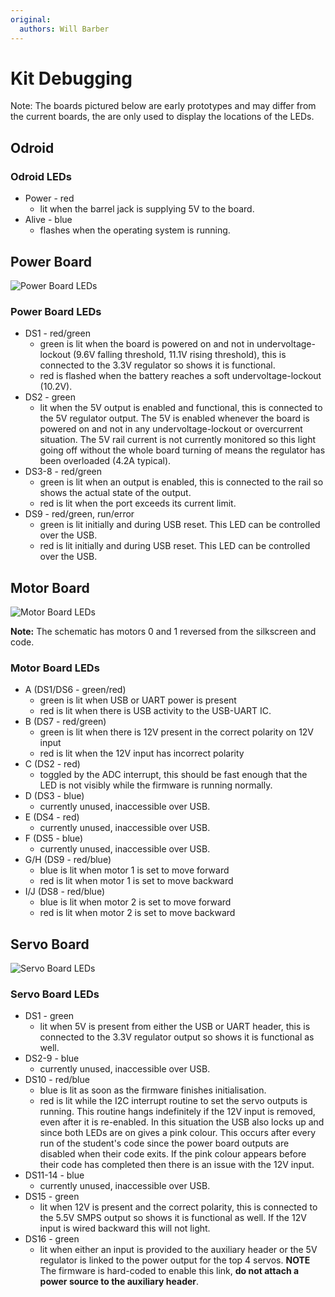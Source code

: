 ```yaml
---
original:
  authors: Will Barber
---
```

# Kit Debugging

Note: The boards pictured below are early prototypes and may differ from the current boards, the are only used to display the locations of the LEDs.

## Odroid

### Odroid LEDs

- Power - red
    - lit when the barrel jack is supplying 5V to the board.
- Alive - blue
    - flashes when the operating system is running.

## Power Board

![Power Board LEDs](https://raw.githubusercontent.com/srobo/power-v4-hw/master/test/figure1.png)

### Power Board LEDs

- DS1 - red/green
    - green is lit when the board is powered on and not in undervoltage-lockout (9.6V falling threshold, 11.1V rising threshold), this is connected to the 3.3V regulator so shows it is functional.
    - red is flashed when the battery reaches a soft undervoltage-lockout (10.2V).
- DS2 - green
    - lit when the 5V output is enabled and functional, this is connected to the 5V regulator output. The 5V is enabled whenever the board is powered on and not in any undervoltage-lockout or overcurrent situation. The 5V rail current is not currently monitored so this light going off without the whole board turning of means the regulator has been overloaded (4.2A typical).
- DS3-8 - red/green
    - green is lit when an output is enabled, this is connected to the rail so shows the actual state of the output.
    - red is lit when the port exceeds its current limit.
- DS9 - red/green, run/error
    - green is lit initially and during USB reset. This LED can be controlled over the USB.
    - red is lit initially and during USB reset. This LED can be controlled over the USB.

## Motor Board

![Motor Board LEDs](https://raw.githubusercontent.com/srobo/motor-v4-hw/master/test/led_diagram.jpg)

__Note:__ The schematic has motors 0 and 1 reversed from the silkscreen and code.

### Motor Board LEDs

- A (DS1/DS6 - green/red)
    - green is lit when USB or UART power is present
    - red is lit when there is USB activity to the USB-UART IC.
- B (DS7 - red/green)
    - green is lit when there is 12V present in the correct polarity on 12V input
    - red is lit when the 12V input has incorrect polarity
- C (DS2 - red)
    - toggled by the ADC interrupt, this should be fast enough that the LED is not visibly while the firmware is running normally.
- D (DS3 - blue)
    - currently unused, inaccessible over USB.
- E (DS4 - red)
    - currently unused, inaccessible over USB.
- F (DS5 - blue)
    - currently unused, inaccessible over USB.
- G/H (DS9 - red/blue)
    - blue is lit when motor 1 is set to move forward
    - red is lit when motor 1 is set to move backward
- I/J (DS8 - red/blue)
    - blue is lit when motor 2 is set to move forward
    - red is lit when motor 2 is set to move backward

## Servo Board

![Servo Board LEDs](https://raw.githubusercontent.com/srobo/servo-v4-hw/master/test/figure1.png)

### Servo Board LEDs

- DS1 - green
    - lit when 5V is present from either the USB or UART header, this is connected to the 3.3V regulator output so shows it is functional as well.
- DS2-9 - blue
    - currently unused, inaccessible over USB.
- DS10 - red/blue
    - blue is lit as soon as the firmware finishes initialisation.
    - red is lit while the I2C interrupt routine to set the servo outputs is running. This routine hangs indefinitely if the 12V input is removed, even after it is re-enabled. In this situation the USB also locks up and since both LEDs are on gives a pink colour. This occurs after every run of the student's code since the power board outputs are disabled when their code exits. If the pink colour appears before their code has completed then there is an issue with the 12V input.
- DS11-14 - blue
    - currently unused, inaccessible over USB.
- DS15 - green
    - lit when 12V is present and the correct polarity, this is connected to the 5.5V SMPS output so shows it is functional as well. If the 12V input is wired backward this will not light.
- DS16 - green
    - lit when either an input is provided to the auxiliary header or the 5V regulator is linked to the power output for the top 4 servos. __NOTE__ The firmware is hard-coded to enable this link, __do not attach a power source to the auxiliary header__.
